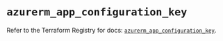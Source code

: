 # `azurerm_app_configuration_key`

Refer to the Terraform Registry for docs: [`azurerm_app_configuration_key`](https://registry.terraform.io/providers/hashicorp/azurerm/3.90.0/docs/resources/app_configuration_key).
